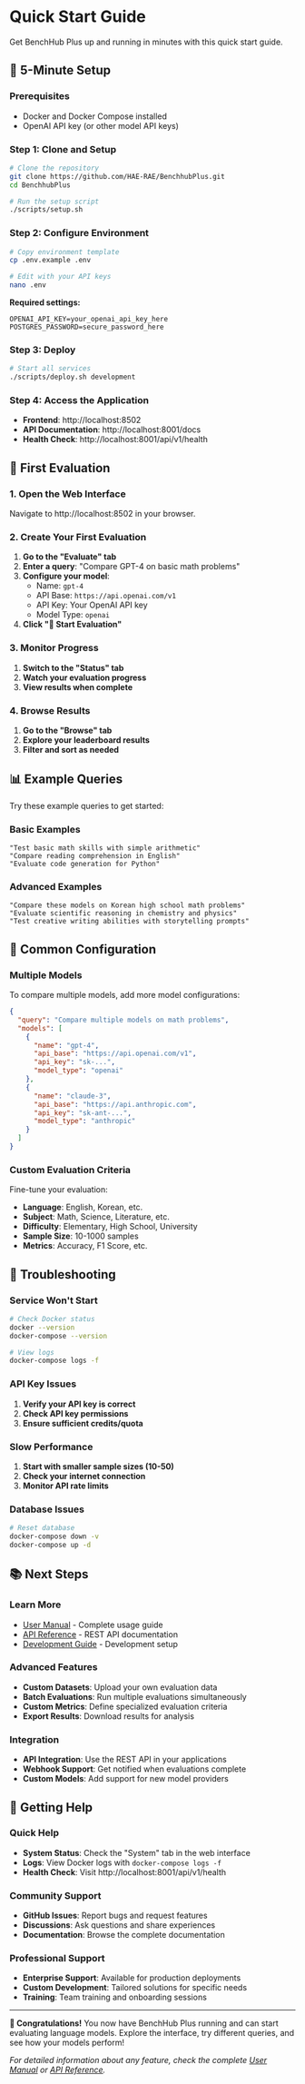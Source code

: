 # Quick Start Guide

Get BenchHub Plus up and running in minutes with this quick start guide.

## 🚀 5-Minute Setup

### Prerequisites
- Docker and Docker Compose installed
- OpenAI API key (or other model API keys)

### Step 1: Clone and Setup

```bash
# Clone the repository
git clone https://github.com/HAE-RAE/BenchhubPlus.git
cd BenchhubPlus

# Run the setup script
./scripts/setup.sh
```

### Step 2: Configure Environment

```bash
# Copy environment template
cp .env.example .env

# Edit with your API keys
nano .env
```

**Required settings:**
```env
OPENAI_API_KEY=your_openai_api_key_here
POSTGRES_PASSWORD=secure_password_here
```

### Step 3: Deploy

```bash
# Start all services
./scripts/deploy.sh development
```

### Step 4: Access the Application

- **Frontend**: http://localhost:8502
- **API Documentation**: http://localhost:8001/docs
- **Health Check**: http://localhost:8001/api/v1/health

## 🎯 First Evaluation

### 1. Open the Web Interface

Navigate to http://localhost:8502 in your browser.

### 2. Create Your First Evaluation

1. **Go to the "Evaluate" tab**
2. **Enter a query**: "Compare GPT-4 on basic math problems"
3. **Configure your model**:
   - Name: `gpt-4`
   - API Base: `https://api.openai.com/v1`
   - API Key: Your OpenAI API key
   - Model Type: `openai`
4. **Click "🚀 Start Evaluation"**

### 3. Monitor Progress

1. **Switch to the "Status" tab**
2. **Watch your evaluation progress**
3. **View results when complete**

### 4. Browse Results

1. **Go to the "Browse" tab**
2. **Explore your leaderboard results**
3. **Filter and sort as needed**

## 📊 Example Queries

Try these example queries to get started:

### Basic Examples
```
"Test basic math skills with simple arithmetic"
"Compare reading comprehension in English"
"Evaluate code generation for Python"
```

### Advanced Examples
```
"Compare these models on Korean high school math problems"
"Evaluate scientific reasoning in chemistry and physics"
"Test creative writing abilities with storytelling prompts"
```

## 🔧 Common Configuration

### Multiple Models

To compare multiple models, add more model configurations:

```json
{
  "query": "Compare multiple models on math problems",
  "models": [
    {
      "name": "gpt-4",
      "api_base": "https://api.openai.com/v1",
      "api_key": "sk-...",
      "model_type": "openai"
    },
    {
      "name": "claude-3",
      "api_base": "https://api.anthropic.com",
      "api_key": "sk-ant-...",
      "model_type": "anthropic"
    }
  ]
}
```

### Custom Evaluation Criteria

Fine-tune your evaluation:

- **Language**: English, Korean, etc.
- **Subject**: Math, Science, Literature, etc.
- **Difficulty**: Elementary, High School, University
- **Sample Size**: 10-1000 samples
- **Metrics**: Accuracy, F1 Score, etc.

## 🚨 Troubleshooting

### Service Won't Start

```bash
# Check Docker status
docker --version
docker-compose --version

# View logs
docker-compose logs -f
```

### API Key Issues

1. **Verify your API key is correct**
2. **Check API key permissions**
3. **Ensure sufficient credits/quota**

### Slow Performance

1. **Start with smaller sample sizes (10-50)**
2. **Check your internet connection**
3. **Monitor API rate limits**

### Database Issues

```bash
# Reset database
docker-compose down -v
docker-compose up -d
```

## 📚 Next Steps

### Learn More
- [User Manual](user-manual.md) - Complete usage guide
- [API Reference](api-reference.md) - REST API documentation
- [Development Guide](development.md) - Development setup

### Advanced Features
- **Custom Datasets**: Upload your own evaluation data
- **Batch Evaluations**: Run multiple evaluations simultaneously
- **Custom Metrics**: Define specialized evaluation criteria
- **Export Results**: Download results for analysis

### Integration
- **API Integration**: Use the REST API in your applications
- **Webhook Support**: Get notified when evaluations complete
- **Custom Models**: Add support for new model providers

## 🤝 Getting Help

### Quick Help
- **System Status**: Check the "System" tab in the web interface
- **Logs**: View Docker logs with `docker-compose logs -f`
- **Health Check**: Visit http://localhost:8001/api/v1/health

### Community Support
- **GitHub Issues**: Report bugs and request features
- **Discussions**: Ask questions and share experiences
- **Documentation**: Browse the complete documentation

### Professional Support
- **Enterprise Support**: Available for production deployments
- **Custom Development**: Tailored solutions for specific needs
- **Training**: Team training and onboarding sessions

---

**🎉 Congratulations!** You now have BenchHub Plus running and can start evaluating language models. Explore the interface, try different queries, and see how your models perform!

*For detailed information about any feature, check the complete [User Manual](user-manual.md) or [API Reference](api-reference.md).*